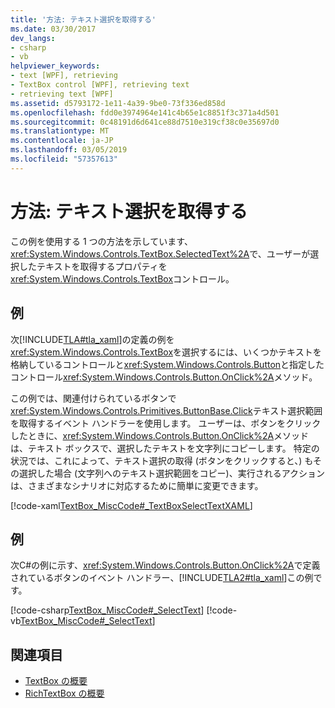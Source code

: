 ```yaml
---
title: '方法: テキスト選択を取得する'
ms.date: 03/30/2017
dev_langs:
- csharp
- vb
helpviewer_keywords:
- text [WPF], retrieving
- TextBox control [WPF], retrieving text
- retrieving text [WPF]
ms.assetid: d5793172-1e11-4a39-9be0-73f336ed858d
ms.openlocfilehash: fdd0e3974964e141c4b65e1c8851f3c371a4d501
ms.sourcegitcommit: 0c48191d6d641ce88d7510e319cf38c0e35697d0
ms.translationtype: MT
ms.contentlocale: ja-JP
ms.lasthandoff: 03/05/2019
ms.locfileid: "57357613"
---
```

# <a name="how-to-retrieve-a-text-selection"></a>方法: テキスト選択を取得する
この例を使用する 1 つの方法を示しています、<xref:System.Windows.Controls.TextBox.SelectedText%2A>で、ユーザーが選択したテキストを取得するプロパティを<xref:System.Windows.Controls.TextBox>コントロール。  
  
## <a name="example"></a>例  
 次[!INCLUDE[TLA#tla_xaml](../../../../includes/tlasharptla-xaml-md.md)]の定義の例を<xref:System.Windows.Controls.TextBox>を選択するには、いくつかテキストを格納しているコントロールと<xref:System.Windows.Controls.Button>と指定したコントロール<xref:System.Windows.Controls.Button.OnClick%2A>メソッド。  
  
 この例では、関連付けられているボタンで<xref:System.Windows.Controls.Primitives.ButtonBase.Click>テキスト選択範囲を取得するイベント ハンドラーを使用します。 ユーザーは、ボタンをクリックしたときに、<xref:System.Windows.Controls.Button.OnClick%2A>メソッドは、テキスト ボックスで、選択したテキストを文字列にコピーします。 特定の状況では、これによって、テキスト選択の取得 (ボタンをクリックすると、) もその選択した場合 (文字列へのテキスト選択範囲をコピー)、実行されるアクションは、さまざまなシナリオに対応するために簡単に変更できます。  
  
 [!code-xaml[TextBox_MiscCode#_TextBoxSelectTextXAML](~/samples/snippets/csharp/VS_Snippets_Wpf/TextBox_MiscCode/CSharp/Window1.xaml#_textboxselecttextxaml)]  
  
## <a name="example"></a>例  
 次C#の例に示す、<xref:System.Windows.Controls.Button.OnClick%2A>で定義されているボタンのイベント ハンドラー、[!INCLUDE[TLA2#tla_xaml](../../../../includes/tla2sharptla-xaml-md.md)]この例です。  
  
 [!code-csharp[TextBox_MiscCode#_SelectText](~/samples/snippets/csharp/VS_Snippets_Wpf/TextBox_MiscCode/CSharp/Window1.xaml.cs#_selecttext)]
 [!code-vb[TextBox_MiscCode#_SelectText](~/samples/snippets/visualbasic/VS_Snippets_Wpf/TextBox_MiscCode/VisualBasic/Window1.xaml.vb#_selecttext)]  
  
## <a name="see-also"></a>関連項目
- [TextBox の概要](textbox-overview.md)
- [RichTextBox の概要](richtextbox-overview.md)
